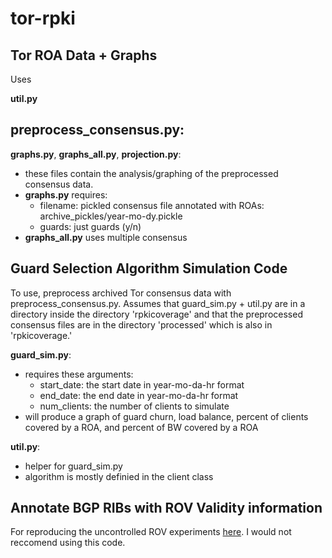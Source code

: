 # tor-rpki

## Tor ROA Data + Graphs
Uses

**util.py**

**preprocess_consensus.py**:
- 

**graphs.py**, **graphs_all.py**, **projection.py**: 
- these files contain the analysis/graphing of the preprocessed consensus data.
- **graphs.py** requires:
  - filename: pickled consensus file annotated with ROAs: archive_pickles/year-mo-dy.pickle
  - guards: just guards (y/n)
- **graphs_all.py** uses multiple consensus


## Guard Selection Algorithm Simulation Code
To use, preprocess archived Tor consensus data with preprocess_consensus.py. Assumes that guard_sim.py + util.py are in a directory inside the directory 'rpkicoverage' and that the preprocessed consensus files are in the directory 'processed' which is also in 'rpkicoverage.'

**guard_sim.py**:
- requires these arguments:
  - start_date: the start date in year-mo-da-hr format
  - end_date: the end date in year-mo-da-hr format
  - num_clients: the number of clients to simulate
- will produce a graph of guard churn, load balance, percent of clients covered by a ROA, and percent of BW covered by a ROA

**util.py**:
- helper for guard_sim.py
- algorithm is mostly definied in the client class


## Annotate BGP RIBs with ROV Validity information
For reproducing the uncontrolled ROV experiments [here](https://github.com/RPKI/rov-measurement-code). I would not reccomend using this code.
